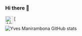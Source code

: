 ### Hi there 👋

 [<img align="left" alt="ASW" width="25px" src="https://cdn.jsdelivr.net/gh/devicons/devicon@latest/icons/vscode/vscode-original.svg" />

![Yves Manirambona GitHub stats](https://github-readme-stats.vercel.app/api?username=ZelGel&show_icons=true&theme=radical)
<!--
**ZelGel/ZelGel** is a ✨ _special_ ✨ repository because its `README.md` (this file) appears on your GitHub profile.

Here are some ideas to get you started:
![Anurag's GitHub stats](https://github-readme-stats.vercel.app/api?username=ZelGel&hide=contribs,prs)
- 🔭 I’m currently working on ...
- 🌱 I’m currently learning ...
- 👯 I’m looking to collaborate on ...
- 🤔 I’m looking for help with ...
- 💬 Ask me about ...
- 📫 How to reach me: ...
- 😄 Pronouns: ...
- ⚡ Fun fact: ...
-->

